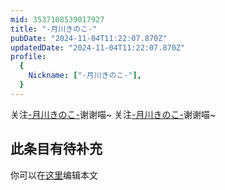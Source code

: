 ```yaml
---
mid: 3537108539017927
title: "-月川きのこ-"
pubDate: "2024-11-04T11:22:07.870Z"
updatedDate: "2024-11-04T11:22:07.870Z"
profile:
  {
    Nickname: ["-月川きのこ-"],
  }
---
```


关注[-月川きのこ-](https://space.bilibili.com/3537108539017927)谢谢喵~ 关注[-月川きのこ-](https://space.bilibili.com/3537108539017927)谢谢喵~

## 此条目有待补充
你可以在[这里](https://github.com/Yuhanawa/VTuber.ICU-Content/edit/master/v/-月川きのこ-/index.md)编辑本文
